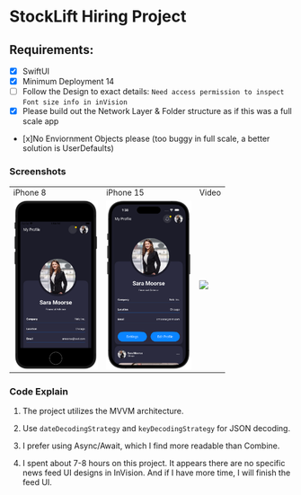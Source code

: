 # StockLift Hiring Project

## Requirements:

- [x] SwiftUI 
- [x] Minimum Deployment 14
- [ ] Follow the Design to exact details: `Need access permission to inspect Font size info in inVision`
- [x] Please build out the Network Layer & Folder structure as if this was a full scale app
- [x]No Enviornment Objects please (too buggy in full scale, a better solution is UserDefaults)


### Screenshots

|  |  |  |
| - | - | - |
| iPhone 8 | iPhone 15 | Video |
| <img src="Screenshots/iphone8.png" height="300"> | <img src="Screenshots/iphone15.png" height="300"> |  <img src="Screenshots/video.gif" height="300">  |



### Code Explain

1. The project utilizes the MVVM architecture.

2. Use `dateDecodingStrategy` and `keyDecodingStrategy` for JSON decoding.

3. I prefer using Async/Await, which I find more readable than Combine.

4. I spent about 7-8 hours on this project. It appears there are no specific news feed UI designs in InVision. And if I have more time, I will finish the feed UI.